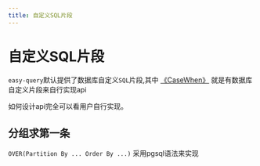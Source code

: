 ```yaml
---
title: 自定义SQL片段
---
```



# 自定义SQL片段
`easy-query`默认提供了数据库自定义`SQL`片段,其中 [《CaseWhen》](/easy-query-doc/guide/query/case-when) 就是有数据库自定义片段来自行实现api

如何设计api完全可以看用户自行实现。

## 分组求第一条
`OVER(Partition By ... Order By ...)` 采用pgsql语法来实现